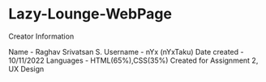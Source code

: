 # Lazy-Lounge-WebPage

Creator Information

Name - Raghav Srivatsan S.
Username - nYx (nYxTaku)
Date created - 10/11/2022
Languages -  HTML(65%),CSS(35%)
Created for Assignment 2, UX Design